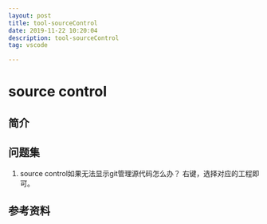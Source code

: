 ```yaml
---
layout: post
title: tool-sourceControl
date: 2019-11-22 10:20:04
description: tool-sourceControl
tag: vscode

---
```

# source control

## 简介

## 问题集

1. source control如果无法显示git管理源代码怎么办？
	右键，选择对应的工程即可。

## 参考资料